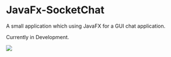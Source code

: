 # JavaFx-SocketChat

A small application which using JavaFX for a GUI chat application.

Currently in Development.

<img src="http://i.imgur.com/h3W5LDy.png"/>
